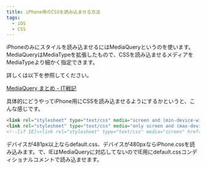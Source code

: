 ```yaml
---
title: iPhone用のCSSを読み込ませる方法
tags: 
  - iOS
  - CSS
---
```


iPhoneのみにスタイルを読み込ませるにはMediaQueryというのを使います。MediaQueryはMediaTypeを拡張したもので、CSSを読み込ませるメディアをMediaTypeより細かく指定できます。

詳しくは以下を参照してください。

[MediaQuery まとめ - IT戦記](http://d.hatena.ne.jp/amachang/20080425/1209139140)

具体的にどうやってiPhone用にCSSを読み込ませるようにするかというと、こんな感じです。

```html
<link rel="stylesheet" type="text/css" media="screen and (min-device-width: 481px)" href="/css/default.css" />
<link rel="stylesheet" type="text/css" media="only screen and (max-device-width: 480px)" href="/css/iPhone.css" />
<!--[if IE]><link rel="stylesheet" type="text/css" media="screen" href="/css/default.css" /><![endif]-->
```

デバイスが481px以上ならdefault.css、デバイスが480pxならiPhone.cssを読み込みます。で、IEはMediaQueryに対応してないのでIE用にdefault.cssコンディショナルコメントで読み込ませます。
